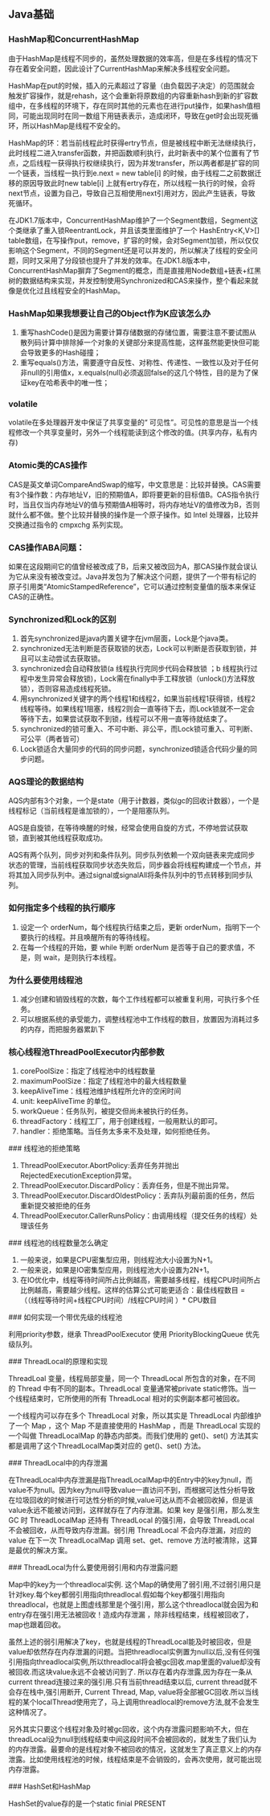 ## Java基础

### HashMap和ConcurrentHashMap

由于HashMap是线程不同步的，虽然处理数据的效率高，但是在多线程的情况下存在着安全问题，因此设计了CurrentHashMap来解决多线程安全问题。

HashMap在put的时候，插入的元素超过了容量（由负载因子决定）的范围就会触发扩容操作，就是rehash，这个会重新将原数组的内容重新hash到新的扩容数组中，在多线程的环境下，存在同时其他的元素也在进行put操作，如果hash值相同，可能出现同时在同一数组下用链表表示，造成闭环，导致在get时会出现死循环，所以HashMap是线程不安全的。

HashMap的环：若当前线程此时获得ertry节点，但是被线程中断无法继续执行，此时线程二进入transfer函数，并把函数顺利执行，此时新表中的某个位置有了节点，之后线程一获得执行权继续执行，因为并发transfer，所以两者都是扩容的同一个链表，当线程一执行到e.next = new table\[i\] 的时候，由于线程二之前数据迁移的原因导致此时new table\[i\] 上就有ertry存在，所以线程一执行的时候，会将next节点，设置为自己，导致自己互相使用next引用对方，因此产生链表，导致死循环。

在JDK1.7版本中，ConcurrentHashMap维护了一个Segment数组，Segment这个类继承了重入锁ReentrantLock，并且该类里面维护了一个 HashEntry&lt;K,V&gt;\[\] table数组，在写操作put，remove，扩容的时候，会对Segment加锁，所以仅仅影响这个Segment，不同的Segment还是可以并发的，所以解决了线程的安全问题，同时又采用了分段锁也提升了并发的效率。在JDK1.8版本中，ConcurrentHashMap摒弃了Segment的概念，而是直接用Node数组+链表+红黑树的数据结构来实现，并发控制使用Synchronized和CAS来操作，整个看起来就像是优化过且线程安全的HashMap。

### HashMap如果我想要让自己的Object作为K应该怎么办

1. 重写hashCode\(\)是因为需要计算存储数据的存储位置，需要注意不要试图从散列码计算中排除掉一个对象的关键部分来提高性能，这样虽然能更快但可能会导致更多的Hash碰撞；
2. 重写equals\(\)方法，需要遵守自反性、对称性、传递性、一致性以及对于任何非null的引用值x，x.equals\(null\)必须返回false的这几个特性，目的是为了保证key在哈希表中的唯一性；

### volatile

volatile在多处理器开发中保证了共享变量的“ 可见性”。可见性的意思是当一个线程修改一个共享变量时，另外一个线程能读到这个修改的值。\(共享内存，私有内存\)

### Atomic类的CAS操作

CAS是英文单词CompareAndSwap的缩写，中文意思是：比较并替换。CAS需要有3个操作数：内存地址V，旧的预期值A，即将要更新的目标值B。CAS指令执行时，当且仅当内存地址V的值与预期值A相等时，将内存地址V的值修改为B，否则就什么都不做。整个比较并替换的操作是一个原子操作。如 Intel 处理器，比较并交换通过指令的 cmpxchg 系列实现。

### CAS操作ABA问题：

如果在这段期间它的值曾经被改成了B，后来又被改回为A，那CAS操作就会误认为它从来没有被改变过。Java并发包为了解决这个问题，提供了一个带有标记的原子引用类“AtomicStampedReference”，它可以通过控制变量值的版本来保证CAS的正确性。

### Synchronized和Lock的区别

1. 首先synchronized是java内置关键字在jvm层面，Lock是个java类。
2. synchronized无法判断是否获取锁的状态，Lock可以判断是否获取到锁，并且可以主动尝试去获取锁。
3. synchronized会自动释放锁\(a 线程执行完同步代码会释放锁 ；b 线程执行过程中发生异常会释放锁\)，Lock需在finally中手工释放锁（unlock\(\)方法释放锁），否则容易造成线程死锁。
4. 用synchronized关键字的两个线程1和线程2，如果当前线程1获得锁，线程2线程等待。如果线程1阻塞，线程2则会一直等待下去，而Lock锁就不一定会等待下去，如果尝试获取不到锁，线程可以不用一直等待就结束了。
5. synchronized的锁可重入、不可中断、非公平，而Lock锁可重入、可判断、可公平（两者皆可）
6. Lock锁适合大量同步的代码的同步问题，synchronized锁适合代码少量的同步问题。

### AQS理论的数据结构

AQS内部有3个对象，一个是state（用于计数器，类似gc的回收计数器），一个是线程标记（当前线程是谁加锁的），一个是阻塞队列。

AQS是自旋锁，在等待唤醒的时候，经常会使用自旋的方式，不停地尝试获取锁，直到被其他线程获取成功。

AQS有两个队列，同步对列和条件队列。同步队列依赖一个双向链表来完成同步状态的管理，当前线程获取同步状态失败后，同步器会将线程构建成一个节点，并将其加入同步队列中。通过signal或signalAll将条件队列中的节点转移到同步队列。

### 如何指定多个线程的执行顺序

1. 设定一个 orderNum，每个线程执行结束之后，更新 orderNum，指明下一个要执行的线程。并且唤醒所有的等待线程。
2. 在每一个线程的开始，要 while 判断 orderNum 是否等于自己的要求值，不是，则 wait，是则执行本线程。

### 为什么要使用线程池

1. 减少创建和销毁线程的次数，每个工作线程都可以被重复利用，可执行多个任务。
2. 可以根据系统的承受能力，调整线程池中工作线程的数目，放置因为消耗过多的内存，而把服务器累趴下

### 核心线程池ThreadPoolExecutor内部参数

1. corePoolSize：指定了线程池中的线程数量
2. maximumPoolSize：指定了线程池中的最大线程数量
3. keepAliveTime：线程池维护线程所允许的空闲时间
4. unit: keepAliveTime 的单位。
5. workQueue：任务队列，被提交但尚未被执行的任务。
6. threadFactory：线程工厂，用于创建线程，一般用默认的即可。
7. handler：拒绝策略。当任务太多来不及处理，如何拒绝任务。

\#\#\# 线程池的拒绝策略1. ThreadPoolExecutor.AbortPolicy:丢弃任务并抛出RejectedExecutionException异常。2. ThreadPoolExecutor.DiscardPolicy：丢弃任务，但是不抛出异常。3. ThreadPoolExecutor.DiscardOldestPolicy：丢弃队列最前面的任务，然后重新提交被拒绝的任务4. ThreadPoolExecutor.CallerRunsPolicy：由调用线程（提交任务的线程）处理该任务\#\#\# 线程池的线程数量怎么确定1. 一般来说，如果是CPU密集型应用，则线程池大小设置为N+1。2. 一般来说，如果是IO密集型应用，则线程池大小设置为2N+1。3. 在IO优化中，线程等待时间所占比例越高，需要越多线程，线程CPU时间所占比例越高，需要越少线程。这样的估算公式可能更适合：最佳线程数目 = （（线程等待时间+线程CPU时间）/线程CPU时间 ）\* CPU数目\#\#\# 如何实现一个带优先级的线程池利用priority参数，继承 ThreadPoolExecutor 使用 PriorityBlockingQueue 优先级队列。\#\#\# ThreadLocal的原理和实现ThreadLoal 变量，线程局部变量，同一个 ThreadLocal 所包含的对象，在不同的 Thread 中有不同的副本。ThreadLocal 变量通常被private static修饰。当一个线程结束时，它所使用的所有 ThreadLocal 相对的实例副本都可被回收。一个线程内可以存在多个 ThreadLocal 对象，所以其实是 ThreadLocal 内部维护了一个 Map ，这个 Map 不是直接使用的 HashMap ，而是 ThreadLocal 实现的一个叫做 ThreadLocalMap 的静态内部类。而我们使用的 get\(\)、set\(\) 方法其实都是调用了这个ThreadLocalMap类对应的 get\(\)、set\(\) 方法。\#\#\# ThreadLocal中的内存泄漏在ThreadLocal中内存泄漏是指ThreadLocalMap中的Entry中的key为null，而value不为null。因为key为null导致value一直访问不到，而根据可达性分析导致在垃圾回收的时候进行可达性分析的时候,value可达从而不会被回收掉，但是该value永远不能被访问到，这样就存在了内存泄漏。如果 key 是强引用，那么发生 GC 时 ThreadLocalMap 还持有 ThreadLocal 的强引用，会导致 ThreadLocal 不会被回收，从而导致内存泄漏。弱引用 ThreadLocal 不会内存泄漏，对应的 value 在下一次 ThreadLocalMap 调用 set、get、remove 方法时被清除，这算是最优的解决方案。\#\#\# ThreadLocal为什么要使用弱引用和内存泄露问题Map中的key为一个threadlocal实例. 这个Map的确使用了弱引用,不过弱引用只是针对key.每个key都弱引用指向threadlocal.假如每个key都强引用指向threadlocal，也就是上图虚线那里是个强引用，那么这个threadlocal就会因为和entry存在强引用无法被回收！造成内存泄漏 ，除非线程结束，线程被回收了，map也跟着回收。虽然上述的弱引用解决了key，也就是线程的ThreadLocal能及时被回收，但是value却依然存在内存泄漏的问题。当把threadlocal实例置为null以后,没有任何强引用指向threadlocal实例,所以threadlocal将会被gc回收.map里面的value却没有被回收.而这块value永远不会被访问到了. 所以存在着内存泄露,因为存在一条从current thread连接过来的强引用.只有当前thread结束以后, current thread就不会存在栈中,强引用断开, Current Thread, Map, value将全部被GC回收.所以当线程的某个localThread使用完了，马上调用threadlocal的remove方法,就不会发生这种情况了。另外其实只要这个线程对象及时被gc回收，这个内存泄露问题影响不大，但在threadLocal设为null到线程结束中间这段时间不会被回收的，就发生了我们认为的内存泄露。最要命的是线程对象不被回收的情况，这就发生了真正意义上的内存泄露。比如使用线程池的时候，线程结束是不会销毁的，会再次使用，就可能出现内存泄露。\#\#\# HashSet和HashMapHashSet的value存的是一个static finial PRESENT 



